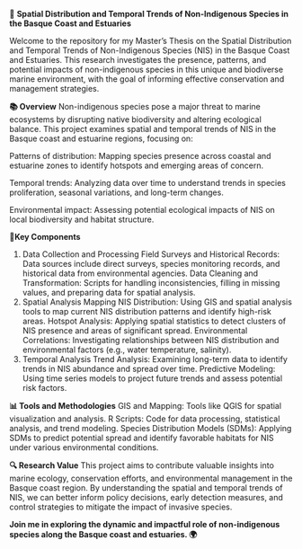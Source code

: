 🌊 **Spatial Distribution and Temporal Trends of Non-Indigenous Species in the Basque Coast and Estuaries**

Welcome to the repository for my Master’s Thesis on the Spatial Distribution and Temporal Trends of Non-Indigenous Species (NIS) in the Basque Coast and Estuaries. This research investigates the presence, patterns, and potential impacts of non-indigenous species in this unique and biodiverse marine environment, with the goal of informing effective conservation and management strategies.

**📚 Overview**
Non-indigenous species pose a major threat to marine ecosystems by disrupting native biodiversity and altering ecological balance. This project examines spatial and temporal trends of NIS in the Basque coast and estuarine regions, focusing on:

Patterns of distribution: Mapping species presence across coastal and estuarine zones to identify hotspots and emerging areas of concern.

Temporal trends: Analyzing data over time to understand trends in species proliferation, seasonal variations, and long-term changes.

Environmental impact: Assessing potential ecological impacts of NIS on local biodiversity and habitat structure.

**📍Key Components**
1. Data Collection and Processing
Field Surveys and Historical Records: Data sources include direct surveys, species monitoring records, and historical data from environmental agencies.
Data Cleaning and Transformation: Scripts for handling inconsistencies, filling in missing values, and preparing data for spatial analysis.
2. Spatial Analysis
Mapping NIS Distribution: Using GIS and spatial analysis tools to map current NIS distribution patterns and identify high-risk areas.
Hotspot Analysis: Applying spatial statistics to detect clusters of NIS presence and areas of significant spread.
Environmental Correlations: Investigating relationships between NIS distribution and environmental factors (e.g., water temperature, salinity).
3. Temporal Analysis
Trend Analysis: Examining long-term data to identify trends in NIS abundance and spread over time.
Predictive Modeling: Using time series models to project future trends and assess potential risk factors.

**📊 Tools and Methodologies**
GIS and Mapping: Tools like QGIS for spatial visualization and analysis.
R Scripts: Code for data processing, statistical analysis, and trend modeling.
Species Distribution Models (SDMs): Applying SDMs to predict potential spread and identify favorable habitats for NIS under various environmental conditions.

**🔍 Research Value**
This project aims to contribute valuable insights into marine ecology, conservation efforts, and environmental management in the Basque coast region. 
By understanding the spatial and temporal trends of NIS, we can better inform policy decisions, early detection measures, and control strategies to mitigate the impact of invasive species.

**Join me in exploring the dynamic and impactful role of non-indigenous species along the Basque coast and estuaries. 🌍**
